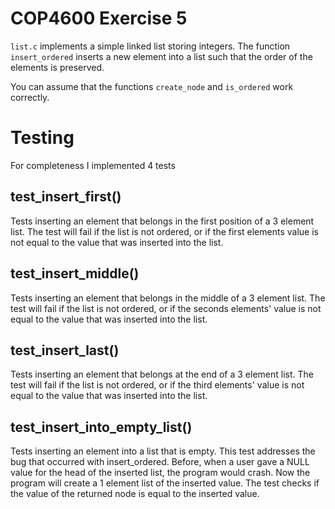 COP4600 Exercise 5
==================

`list.c` implements a simple linked list storing integers. The
function `insert_ordered` inserts a new element into a list such that
the order of the elements is preserved.

You can assume that the functions `create_node` and `is_ordered` work
correctly.

# Testing

For completeness I implemented 4 tests

## test_insert_first()

Tests inserting an element that belongs in the first position of a 3 element
list. The test will fail if the list is not ordered, or if the first elements
value is not equal to the value that was inserted into the list.

## test_insert_middle()

Tests inserting an element that belongs in the middle of a 3 element list. The
test will fail if the list is not ordered, or if the seconds elements' value is
not equal to the value that was inserted into the list.

## test_insert_last()

Tests inserting an element that belongs at the end of a 3 element list. The
test will fail if the list is not ordered, or if the third elements' value is
not equal to the value that was inserted into the list.

## test_insert_into_empty_list()

Tests inserting an element into a list that is empty. This test addresses the
bug that occurred with insert_ordered. Before, when a user gave a NULL value
for the head of the inserted list, the program would crash. Now the program
will create a 1 element list of the inserted value. The test checks if the
value of the returned node is equal to the inserted value.
